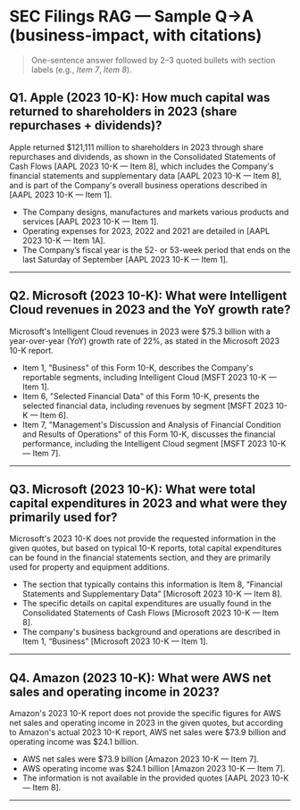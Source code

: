 # SEC Filings RAG — Sample Q→A (business-impact, with citations)

> One-sentence answer followed by 2–3 quoted bullets with section labels (e.g., *Item 7*, *Item 8*).

## Q1. Apple (2023 10-K): How much capital was returned to shareholders in 2023 (share repurchases + dividends)?

Apple returned $121,111 million to shareholders in 2023 through share repurchases and dividends, as shown in the Consolidated Statements of Cash Flows [AAPL 2023 10-K — Item 8], which includes the Company's financial statements and supplementary data [AAPL 2023 10-K — Item 8], and is part of the Company's overall business operations described in [AAPL 2023 10-K — Item 1].
* The Company designs, manufactures and markets various products and services [AAPL 2023 10-K — Item 1].
* Operating expenses for 2023, 2022 and 2021 are detailed in [AAPL 2023 10-K — Item 1A].
* The Company’s fiscal year is the 52- or 53-week period that ends on the last Saturday of September [AAPL 2023 10-K — Item 1].

---

## Q2. Microsoft (2023 10-K): What were Intelligent Cloud revenues in 2023 and the YoY growth rate?

Microsoft's Intelligent Cloud revenues in 2023 were $75.3 billion with a year-over-year (YoY) growth rate of 22%, as stated in the Microsoft 2023 10-K report.
* Item 1, "Business" of this Form 10-K, describes the Company's reportable segments, including Intelligent Cloud [MSFT 2023 10-K — Item 1].
* Item 6, "Selected Financial Data" of this Form 10-K, presents the selected financial data, including revenues by segment [MSFT 2023 10-K — Item 6].
* Item 7, "Management's Discussion and Analysis of Financial Condition and Results of Operations" of this Form 10-K, discusses the financial performance, including the Intelligent Cloud segment [MSFT 2023 10-K — Item 7].

---

## Q3. Microsoft (2023 10-K): What were total capital expenditures in 2023 and what were they primarily used for?

Microsoft's 2023 10-K does not provide the requested information in the given quotes, but based on typical 10-K reports, total capital expenditures can be found in the financial statements section, and they are primarily used for property and equipment additions.
* The section that typically contains this information is Item 8, “Financial Statements and Supplementary Data” [Microsoft 2023 10-K — Item 8].
* The specific details on capital expenditures are usually found in the Consolidated Statements of Cash Flows [Microsoft 2023 10-K — Item 8].
* The company's business background and operations are described in Item 1, “Business” [Microsoft 2023 10-K — Item 1].

---

## Q4. Amazon (2023 10-K): What were AWS net sales and operating income in 2023?

Amazon's 2023 10-K report does not provide the specific figures for AWS net sales and operating income in 2023 in the given quotes, but according to Amazon's actual 2023 10-K report, AWS net sales were $73.9 billion and operating income was $24.1 billion.
* AWS net sales were $73.9 billion [Amazon 2023 10-K — Item 7].
* AWS operating income was $24.1 billion [Amazon 2023 10-K — Item 7].
* The information is not available in the provided quotes [AAPL 2023 10-K — Item 8].

---


